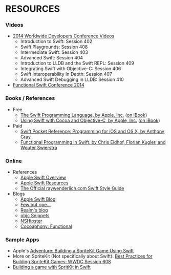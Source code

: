 # RESOURCES

### Videos
- [2014 Worldwide Developers Conference Videos](https://developer.apple.com/videos/wwdc/2014/)
  - Introduction to Swift: Session 402
  - Swift Playgrounds: Session 408
  - Intermediate Swift: Session 403
  - Advanced Swift: Session 404
  - Introduction to LLDB and the Swift REPL: Session 409
  - Integrating Swift with Objective-C: Session 406
  - Swift Interoperability In Depth: Session 407
  - Advanced Swift Debugging in LLDB: Session 410
- [Functional Swift Conference 2014](http://2014.funswiftconf.com/)

### Books / References
- Free
  - [The Swift Programming Language, by Apple, Inc.](https://developer.apple.com/library/ios/documentation/Swift/Conceptual/Swift_Programming_Language/index.html#//apple_ref/doc/uid/TP40014097-CH3-XID_0) ([on iBook](https://itunes.apple.com/us/book/swift-programming-language/id881256329?mt=11))
  - [Using Swift with Cocoa and Objective-C, by Apple, Inc.](https://developer.apple.com/library/ios/documentation/Swift/Conceptual/BuildingCocoaApps/index.html#//apple_ref/doc/uid/TP40014216-CH2-XID_0) ([on iBook](https://itunes.apple.com/us/book/using-swift-cocoa-objective/id888894773?mt=11))
- Paid
  - [Swift Pocket Reference: Programming for iOS and OS X, by Anthony Gray](http://shop.oreilly.com/product/0636920035640.do)
  - [Functional Programming in Swift, by Chris Eidhof, Florian Kugler, and Wouter Swierstra](http://www.objc.io/books/)

### Online
- References
  - [Apple Swift Overview](https://developer.apple.com/swift/)
  - [Apple Swift Resources](https://developer.apple.com/swift/resources/)
  - [The Official raywenderlich.com Swift Style Guide](https://github.com/raywenderlich/swift-style-guide)
- Blogs
  - [Apple Swift Blog](https://developer.apple.com/swift/blog/)
  - [Few but ripe...](http://www.fewbutripe.com/)
  - [Realm's blog](http://realm.io/news/)
  - [objc Snippets](http://www.objc.io/snippets/)
  - [NSHipster](http://nshipster.com/)
  - [Cocoaphony: Functional](http://robnapier.net/categories/functional)

### Sample Apps
- Apple's [Adventure: Building a SpriteKit Game Using Swift](https://developer.apple.com/library/ios/samplecode/Adventure-Swift/Introduction/Intro.html)
- More on SpriteKit (Not specifically about Swift): [Best Practices for Building SpriteKit Games: WWDC Session 608](http://devstreaming.apple.com/videos/wwdc/2014/608xx0tzmkcqkrn/608/608_hd_best_practices_for_building_spritekit_games.mov?dl=1)
- [Building a game with SpritKit in Swift](https://github.com/mudphone/SpaceRun)

